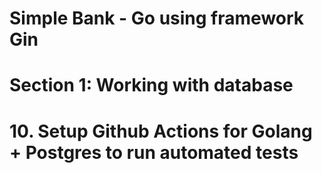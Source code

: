 # Simple Bank - Go using framework Gin

# Section 1: Working with database

# 10. Setup Github Actions for Golang + Postgres to run automated tests
